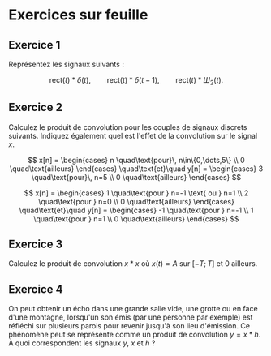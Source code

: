 # Exercices sur feuille


## Exercice 1

Représentez les signaux suivants :

$$
\mathrm{rect}(t) * \delta(t),     \qquad
\mathrm{rect}(t) * \delta(t-1),   \qquad
\mathrm{rect}(t) * Ш_2(t).
$$


## Exercice 2

Calculez le produit de convolution pour les couples de signaux discrets suivants.
Indiquez également quel est l'effet de la convolution sur le signal $x$.

$$
x[n] =
\begin{cases}
  n \quad\text{pour}\, n\in\{0,\dots,5\} \\
  0 \quad\text{ailleurs}
\end{cases}
\quad\text{et}\quad
y[n] =
\begin{cases}
  3 \quad\text{pour}\, n=5 \\
  0 \quad\text{ailleurs}
\end{cases}
$$

$$
x[n] =
\begin{cases}
  1 \quad\text{pour } n=-1 \text{ ou } n=1 \\
  2 \quad\text{pour } n=0 \\
  0 \quad\text{ailleurs}
\end{cases}
\quad\text{et}\quad
y[n] =
\begin{cases}
  -1 \quad\text{pour } n=-1 \\
  1 \quad\text{pour } n=1 \\
  0 \quad\text{ailleurs}
\end{cases}
$$


## Exercice 3

Calculez le produit de convolution $x*x$ où $x(t) = A$ sur $[-T;T]$ et $0$ ailleurs.


## Exercice 4

On peut obtenir un écho dans une grande salle vide, une grotte ou en face d'une montagne,
lorsqu'un son émis (par une personne par exemple) est réfléchi sur plusieurs parois
pour revenir jusqu'à son lieu d'émission.
Ce phénomène peut se représente comme un produit de convolution $y = x*h$.
À quoi correspondent les signaux $y$, $x$ et $h$ ?